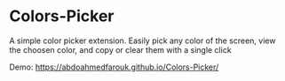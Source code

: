 # Colors-Picker
A simple color picker extension. Easily pick any color of the screen, view the choosen color, and copy or clear them with a single click

Demo: https://abdoahmedfarouk.github.io/Colors-Picker/
